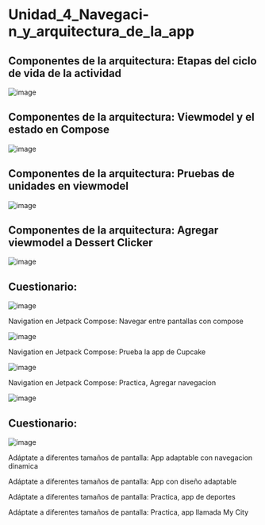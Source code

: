 # Unidad_4_Navegaci-n_y_arquitectura_de_la_app

## Componentes de la arquitectura: Etapas del ciclo de vida de la actividad

![image](https://github.com/Luis4nge1/Unidad_4_Navegaci-n_y_arquitectura_de_la_app/assets/132635578/8b128434-0124-49e5-b502-fb9230162d62)

## Componentes de la arquitectura: Viewmodel y el estado en Compose

![image](https://github.com/Luis4nge1/Unidad_4_Navegaci-n_y_arquitectura_de_la_app/assets/132635578/b466fbf2-28ed-4b50-839f-8cf94b3b1352)

## Componentes de la arquitectura: Pruebas de unidades en viewmodel

![image](https://github.com/Luis4nge1/Unidad_4_Navegaci-n_y_arquitectura_de_la_app/assets/132635578/c401d655-7e12-451a-841b-ab420a189b90)

## Componentes de la arquitectura: Agregar viewmodel a Dessert Clicker

![image](https://github.com/Luis4nge1/Unidad_4_Navegaci-n_y_arquitectura_de_la_app/assets/132635578/dcf345c5-442e-40ef-9789-063dfe4bdf8e)

## Cuestionario:

![image](https://github.com/Luis4nge1/Unidad_4_Navegaci-n_y_arquitectura_de_la_app/assets/132635578/d9296a9b-956f-4e28-888d-b6f12afdaac1)

Navigation en Jetpack Compose: Navegar entre pantallas con compose

![image](https://github.com/Luis4nge1/Unidad_4_Navegaci-n_y_arquitectura_de_la_app/assets/132635578/402e542c-8d6d-4440-a141-1a4a712b50e6)

Navigation en Jetpack Compose: Prueba la app de Cupcake

![image](https://github.com/Luis4nge1/Unidad_4_Navegaci-n_y_arquitectura_de_la_app/assets/132635578/aafb6538-b059-4c10-9219-7d876b615e7e)

Navigation en Jetpack Compose: Practica, Agregar navegacion

![image](https://github.com/Luis4nge1/Unidad_4_Navegaci-n_y_arquitectura_de_la_app/assets/132635578/cb4d3db2-a074-425f-b211-158397d594d2)

## Cuestionario:

![image](https://github.com/Luis4nge1/Unidad_4_Navegaci-n_y_arquitectura_de_la_app/assets/132635578/69f31297-1d31-4b05-ac4f-0060e59eb80f)

Adáptate a diferentes tamaños de pantalla: App adaptable con navegacion dinamica



Adáptate a diferentes tamaños de pantalla: App con diseño adaptable



Adáptate a diferentes tamaños de pantalla: Practica, app de deportes



Adáptate a diferentes tamaños de pantalla: Practica, app llamada My City
